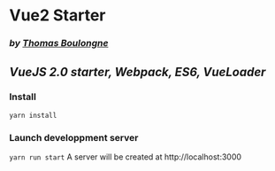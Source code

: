 # Vue2 Starter
### _by [Thomas Boulongne](http://thomasboulongne.com)_

## _VueJS 2.0 starter, Webpack, ES6, VueLoader_

### Install

`yarn install`

### Launch developpment server

`yarn run start`
A server will be created at http://localhost:3000